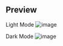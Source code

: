 ## Preview

Light Mode
![image](https://github.com/user-attachments/assets/f21e0015-dad8-468f-91bf-a22a1924e01a)

Dark Mode
![image](https://github.com/user-attachments/assets/0233fbfa-7a4f-4852-a5e1-58884d0cfa04)
